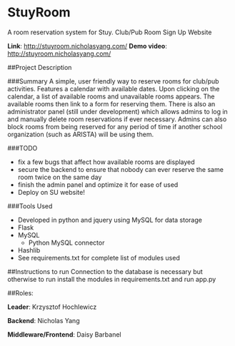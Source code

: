 # StuyRoom
A room reservation system for Stuy.
Club/Pub Room Sign Up Website

**Link**: http://stuyroom.nicholasyang.com/
**Demo video**: http://stuyroom.nicholasyang.com/


##Project Description

###Summary
A simple, user friendly way to reserve rooms for club/pub activities. Features a calendar with available dates.
Upon clicking on the calendar, a list of available rooms and unavailable rooms appears. The available rooms then link to a form for reserving them. There is also an administrator panel (still under development) which allows admins to log in and manually delete room reservations if ever necessary. Admins can also block rooms from being reserved for any period of time if another school organization (such as ARISTA) will be using them.

###TODO
* fix a few bugs that affect how available rooms are displayed
* secure the backend to ensure that nobody can ever reserve the same room twice on the same day
* finish the admin panel and optimize it for ease of used
* Deploy on SU website!

###Tools Used

* Developed in python and jquery using MySQL for data storage
* Flask
* MySQL
	* Python MySQL connector
* Hashlib
* See requirements.txt for complete list of modules used

##Instructions to run
Connection to the database is necessary but otherwise to run install the modules in requirements.txt and run app.py


##Roles:

**Leader**: Krzysztof Hochlewicz

**Backend**: Nicholas Yang

**Middleware/Frontend**: Daisy Barbanel

